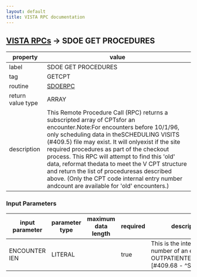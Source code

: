 ```yaml
---
layout: default
title: VISTA RPC documentation
---
```




## [VISTA RPCs](TableOfContent.md) &#8594; SDOE GET PROCEDURES 

 property | value 
--- | --- 
 label | SDOE GET PROCEDURES
 tag | GETCPT
 routine | [SDOERPC](http://code.osehra.org/dox/Routine_SDOERPC_source.html)
 return value type | ARRAY
 description | This Remote Procedure Call (RPC) returns a subscripted array of CPTsfor an encounter.Note:For encounters before 10/1/96, only scheduling data in theSCHEDULING VISITS  (#409.5) file may exist. It will onlyexist if the site required procedures as part of the checkout process. This RPC will attempt to find this 'old' data, reformat thedata to meet the V CPT structure and return the list of proceduresas described above.  (Only the CPT code internal entry number andcount are available for 'old' encounters.)

### Input Parameters

| input parameter | parameter type | maximum data length | required | description | 
| --- | --- | --- | --- | --- | 
| ENCOUNTER IEN | LITERAL |  | true | This is the internal entry number of an entry in the OUTPATIENTENCOUNTER [#409.68 - ^SCE] file. | 